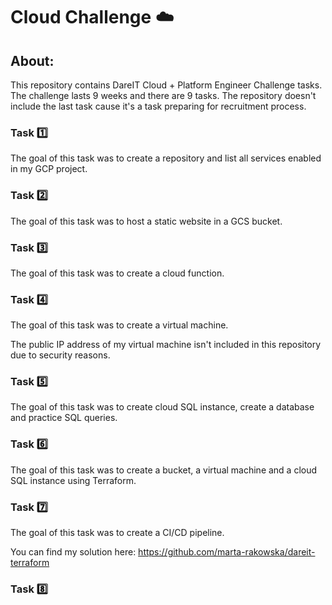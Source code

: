 # Cloud Challenge :cloud:

## About:

This repository contains DareIT Cloud + Platform Engineer Challenge tasks. The challenge lasts 9 weeks and there are 9 tasks. The repository doesn't include the last task cause it's a task preparing for recruitment process.

### Task 1️⃣  

The goal of this task was to create a repository and list all services enabled in my GCP project.

### Task 2️⃣

The goal of this task was to host a static website in a GCS bucket.

### Task 3️⃣

The goal of this task was to create a cloud function.

### Task 4️⃣

The goal of this task was to create a virtual machine.

The public IP address of my virtual machine isn't included in this repository due to security reasons.

### Task 5️⃣

The goal of this task was to create cloud SQL instance, create a database and practice SQL queries.

### Task 6️⃣

The goal of this task was to create a bucket, a virtual machine and a cloud SQL instance using Terraform.

### Task 7️⃣

The goal of this task was to create a CI/CD pipeline.

You can find my solution here: https://github.com/marta-rakowska/dareit-terraform

### Task 8️⃣




